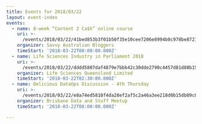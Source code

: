 ```yaml
---
title: Events for 2018/03/22
layout: event-index
events:
  - name: 8-week “Content 2 Ca$h” online course
    uri: >-
      /events/2018/03/22/41bed853b3f01b50f35e10cee7206e8994b0c978be872187f3763c8347a23c6e
    organizer: Savvy Australian Bloggers
    timeStart: '2018-03-22T00:00:00.000Z'
  - name: Life Sciences Industry in Parliament 2018
    uri: >-
      /events/2018/03/22/dddd5807daf4879e7bbb42c30dde2790c4457d81d88b15c4f9aba1a86850cb45
    organizer: Life Sciences Queensland Limited
    timeStart: '2018-03-22T02:30:00.000Z'
  - name: Delicious DataOps Discussion - 4th Thursday
    uri: >-
      /events/2018/03/22/e8a74ed5810f4da28ef2af5c2a46a3ee218d0b15db09c87e96e80707501b6ab3
    organizer: Brisbane Data and Stuff Meetup
    timeStart: '2018-03-22T08:00:00.000Z'

---
```

